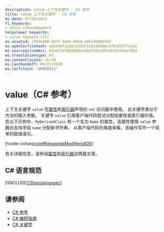 ```yaml
---
description: value 上下文关键字 - C# 参考
title: value 上下文关键字 - C# 参考
ms.date: 07/20/2015
f1_keywords:
- value_CSharpKeyword
helpviewer_keywords:
- value keyword [C#]
ms.assetid: c99d6468-687f-4a46-89b4-a95e1b00bf6d
ms.openlocfilehash: ad2eb6f12d8c295dc5203994d6c570cd2377e3ee
ms.sourcegitcommit: 43ed174f085840ca18a791dc89fe833174da766d
ms.translationtype: HT
ms.contentlocale: zh-CN
ms.lasthandoff: 09/21/2020
ms.locfileid: "90828911"
---
```

# <a name="value-c-reference"></a>value（C# 参考）

上下文关键字 `value` 在[属性](../../programming-guide/classes-and-structs/properties.md)和[索引器](../../programming-guide/indexers/index.md)声明的 `set` 访问器中使用。 此关键字类似于方法的输入参数。 关键字 `value` 引用客户端代码尝试分配给属性或索引器的值。 在以下示例中，`MyDerivedClass` 有一个名为 `Name` 的属性，该属性使用 `value` 参数向支持字段 `name` 分配新字符串。 从客户端代码的角度来看，该操作写作一个简单的赋值语句。

[!code-csharp[csrefKeywordsModifiers#26](~/samples/snippets/csharp/VS_Snippets_VBCSharp/csrefKeywordsModifiers/CS/csrefKeywordsModifiers.cs#26)]

有关详细信息，请参阅[属性](../../programming-guide/classes-and-structs/properties.md)和[索引器](../../programming-guide/indexers/index.md)这两篇文章。

## <a name="c-language-specification"></a>C# 语言规范

[!INCLUDE[CSharplangspec](~/includes/csharplangspec-md.md)]

## <a name="see-also"></a>请参阅

- [C# 参考](../index.md)
- [C# 编程指南](../../programming-guide/index.md)
- [C# 关键字](index.md)
